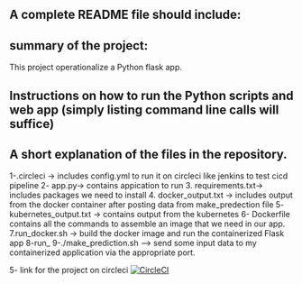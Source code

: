 A complete README file should include:
-------------------------------------
summary of the project:
----------------------
This project operationalize a Python flask app.

Instructions on how to run the Python scripts and web app (simply listing command line calls will suffice)
--------------------------------------------------------------------------------------------------------------

A short explanation of the files in the repository.
--------------------------------------------------

1-.circleci -> includes config.yml to run it on circleci like jenkins to test cicd pipeline
2- app.py-> contains appication to run
3. requirements.txt-> includes packages we need to install 
4. docker_output.txt -> includes output from the docker container after posting data from make_predection file
5- kubernetes_output.txt -> contains output from the kubernetes 
6- Dockerfile contains all the commands to assemble an image that we need in our app.
7.run_docker.sh -> build the docker image and run the containerized Flask app
8-run_
9-./make_prediction.sh --> send some input data to my containerized application via the appropriate port.






5- link for the project on circleci
[![CircleCI](https://circleci.com/gh/sara-ramadan/sklearnUdacityProject.svg?style=svg)](https://circleci.com/gh/sara-ramadan/sklearnUdacityProject)
